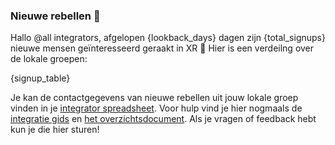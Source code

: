 ### Nieuwe rebellen :star2: 

Hallo @all integrators, afgelopen {lookback_days} dagen zijn {total_signups} nieuwe mensen geïnteresseerd geraakt in XR :tada: Hier is een verdeilng over de lokale groepen:

{signup_table}

Je kan de contactgegevens van nieuwe rebellen uit jouw lokale groep vinden in je [integrator spreadsheet](https://cloud.extinctionrebellion.nl/index.php/f/381175). Voor hulp vind je hier nogmaals de [integratie gids](https://cloud.extinctionrebellion.nl/index.php/s/xmGF8CZxospLzsm) en [het overzichtsdocument](https://cloud.extinctionrebellion.nl/index.php/s/NQFRpEYjrj6WdLi). Als je vragen of feedback hebt kun je die hier sturen!

